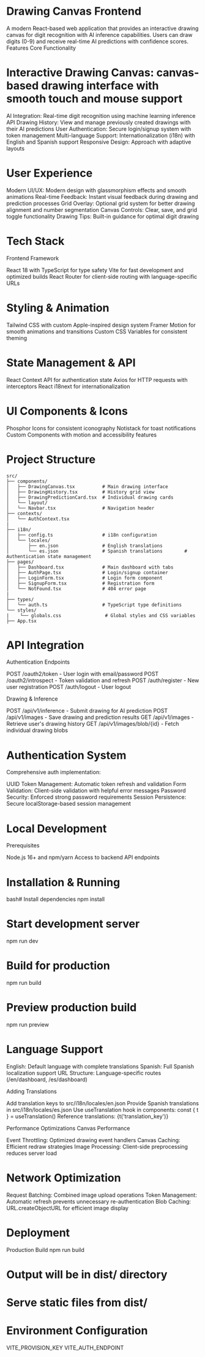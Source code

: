 # Drawing Canvas Frontend
A modern React-based web application that provides an interactive drawing canvas for digit recognition with AI inference capabilities. Users can draw digits (0-9) and receive real-time AI predictions with confidence scores.
Features
Core Functionality

# Interactive Drawing Canvas: canvas-based drawing interface with smooth touch and mouse support
AI Integration: Real-time digit recognition using machine learning inference API
Drawing History: View and manage previously created drawings with their AI predictions
User Authentication: Secure login/signup system with token management
Multi-language Support: Internationalization (i18n) with English and Spanish support
Responsive Design: Approach with adaptive layouts

# User Experience

Modern UI/UX: Modern design with glassmorphism effects and smooth animations
Real-time Feedback: Instant visual feedback during drawing and prediction processes
Grid Overlay: Optional grid system for better drawing alignment and number segmentation
Canvas Controls: Clear, save, and grid toggle functionality
Drawing Tips: Built-in guidance for optimal digit drawing

# Tech Stack
Frontend Framework

React 18 with TypeScript for type safety
Vite for fast development and optimized builds
React Router for client-side routing with language-specific URLs

# Styling & Animation

Tailwind CSS with custom Apple-inspired design system
Framer Motion for smooth animations and transitions
Custom CSS Variables for consistent theming

# State Management & API

React Context API for authentication state
Axios for HTTP requests with interceptors
React i18next for internationalization

# UI Components & Icons

Phosphor Icons for consistent iconography
Notistack for toast notifications
Custom Components with motion and accessibility features

# Project Structure
```
src/
├── components/
│   ├── DrawingCanvas.tsx          # Main drawing interface
│   ├── DrawingHistory.tsx         # History grid view
│   ├── DrawingPredictionCard.tsx  # Individual drawing cards
│   └── layout/
│   └── Navbar.tsx                 # Navigation header
├── contexts/
│   └── AuthContext.tsx    
|
├── i18n/
│   ├── config.ts                  # i18n configuration
│   └── locales/
│       ├── en.json                # English translations
│       └── es.json                # Spanish translations        # Authentication state management
├── pages/
│   ├── Dashboard.tsx              # Main dashboard with tabs
│   ├── AuthPage.tsx               # Login/signup container
│   ├── LoginForm.tsx              # Login form component
│   ├── SignupForm.tsx             # Registration form
│   └── NotFound.tsx               # 404 error page
|
├── types/
│   └── auth.ts                    # TypeScript type definitions
└── styles/
|    └── globals.css                # Global styles and CSS variables
├── App.tsx 
```

# API Integration
Authentication Endpoints

POST /oauth2/token - User login with email/password
POST /oauth2/introspect - Token validation and refresh
POST /auth/register - New user registration
POST /auth/logout - User logout

Drawing & Inference

POST /api/v1/inference - Submit drawing for AI prediction
POST /api/v1/images - Save drawing and prediction results
GET /api/v1/images - Retrieve user's drawing history
GET /api/v1/images/blob/{id} - Fetch individual drawing blobs


# Authentication System
Comprehensive auth implementation:

UUID Token Management: Automatic token refresh and validation
Form Validation: Client-side validation with helpful error messages
Password Security: Enforced strong password requirements
Session Persistence: Secure localStorage-based session management


# Local Development
Prerequisites

Node.js 16+ and npm/yarn
Access to backend API endpoints

# Installation & Running
bash# Install dependencies
npm install

# Start development server
npm run dev

# Build for production
npm run build

# Preview production build
npm run preview

# Language Support

English: Default language with complete translations
Spanish: Full Spanish localization support
URL Structure: Language-specific routes (/en/dashboard, /es/dashboard)

Adding Translations

Add translation keys to src/i18n/locales/en.json
Provide Spanish translations in src/i18n/locales/es.json
Use useTranslation hook in components: const { t } = useTranslation()
Reference translations: {t('translation_key')}

Performance Optimizations
Canvas Performance

Event Throttling: Optimized drawing event handlers
Canvas Caching: Efficient redraw strategies
Image Processing: Client-side preprocessing reduces server load

# Network Optimization

Request Batching: Combined image upload operations
Token Management: Automatic refresh prevents unnecessary re-authentication
Blob Caching: URL.createObjectURL for efficient image display

# Deployment
Production Build
npm run build

# Output will be in dist/ directory
# Serve static files from dist/

# Environment Configuration

VITE_PROVISION_KEY
VITE_AUTH_ENDPOINT
